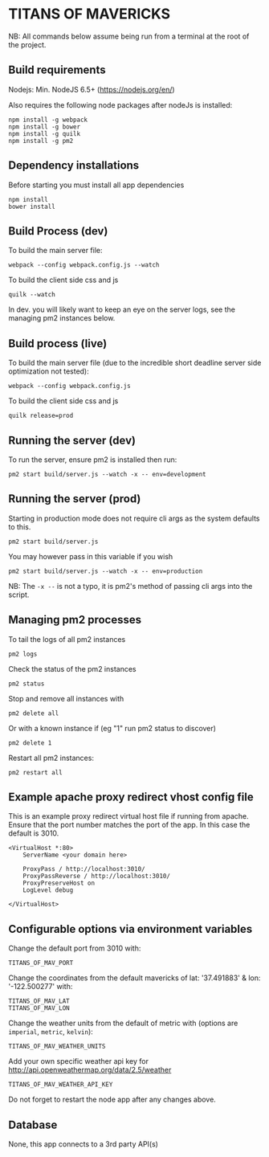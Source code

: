 # TITANS OF MAVERICKS
NB: All commands below assume being run from a terminal at the root of the project.

## Build requirements
Nodejs: Min. NodeJS 6.5+ (https://nodejs.org/en/)

Also requires the following node packages after nodeJs is installed:
```
npm install -g webpack
npm install -g bower
npm install -g quilk
npm install -g pm2
```

## Dependency installations
Before starting you must install all app dependencies
```
npm install
bower install
```

## Build Process (dev)
To build the main server file:
```
webpack --config webpack.config.js --watch
```

To build the client side css and js
```
quilk --watch
```

In dev. you will likely want to keep an eye on the server logs, see the managing pm2 instances below.


## Build process (live)
To build the main server file (due to the incredible short deadline server side optimization not tested):
```
webpack --config webpack.config.js
```

To build the client side css and js
```
quilk release=prod
```

## Running the server (dev)
To run the server, ensure pm2 is installed then run:

```
pm2 start build/server.js --watch -x -- env=development
```

## Running the server (prod)
Starting in production mode does not require cli args as the system defaults to this.
```
pm2 start build/server.js
```

You may however pass in this variable if you wish
```
pm2 start build/server.js --watch -x -- env=production
```

NB: The ` -x -- ` is not a typo, it is pm2's method of passing cli args into the script.

## Managing pm2 processes
To tail the logs of all pm2 instances
```
pm2 logs
```

Check the status of the pm2 instances
```
pm2 status
```

Stop and remove all instances with
```
pm2 delete all
```

Or with a known instance if (eg "1" run pm2 status to discover)
```
pm2 delete 1
```

Restart all pm2 instances:
```
pm2 restart all
```

## Example apache proxy redirect vhost config file
This is an example proxy redirect virtual host file if running from apache. Ensure that the port number matches the port of the app. In this case the default is 3010.
```
<VirtualHost *:80>
    ServerName <your domain here>

    ProxyPass / http://localhost:3010/
    ProxyPassReverse / http://localhost:3010/
    ProxyPreserveHost on
    LogLevel debug

</VirtualHost>
```

## Configurable options via environment variables
Change the default port from 3010 with:
```
TITANS_OF_MAV_PORT
```

Change the coordinates from the default mavericks of lat: '37.491883' & lon: '-122.500277' with:
```
TITANS_OF_MAV_LAT
TITANS_OF_MAV_LON
```

Change the weather units from the default of metric with (options are `imperial`, `metric`, `kelvin`): 
```
TITANS_OF_MAV_WEATHER_UNITS
```

Add your own specific weather api key for http://api.openweathermap.org/data/2.5/weather
```
TITANS_OF_MAV_WEATHER_API_KEY
```

Do not forget to restart the node app after any changes above.

## Database
None, this app connects to a 3rd party API(s)